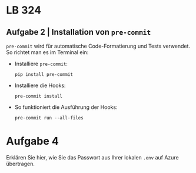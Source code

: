 # LB 324

## Aufgabe 2 | Installation von `pre-commit`

`pre-commit` wird für automatische Code-Formatierung und Tests verwendet. So richtet man es im Terminal ein:

* Installiere `pre-commit`:

   ```
   pip install pre-commit
   ```
   
* Installiere die Hooks:

  ```
  pre-commit install

  ```
  
* So funktioniert die Ausführung der Hooks:
  ```
  pre-commit run --all-files
  ```

# Aufgabe 4
Erklären Sie hier, wie Sie das Passwort aus Ihrer lokalen `.env` auf Azure übertragen.
